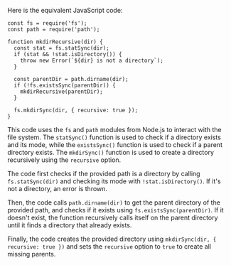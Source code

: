 Here is the equivalent JavaScript code:
```
const fs = require('fs');
const path = require('path');

function mkdirRecursive(dir) {
  const stat = fs.statSync(dir);
  if (stat && !stat.isDirectory()) {
    throw new Error(`${dir} is not a directory`);
  }
  
  const parentDir = path.dirname(dir);
  if (!fs.existsSync(parentDir)) {
    mkdirRecursive(parentDir);
  }
  
  fs.mkdirSync(dir, { recursive: true });
}
```
This code uses the `fs` and `path` modules from Node.js to interact with the file system. The `statSync()` function is used to check if a directory exists and its mode, while the `existsSync()` function is used to check if a parent directory exists. The `mkdirSync()` function is used to create a directory recursively using the `recursive` option.

The code first checks if the provided path is a directory by calling `fs.statSync(dir)` and checking its mode with `!stat.isDirectory()`. If it's not a directory, an error is thrown.

Then, the code calls `path.dirname(dir)` to get the parent directory of the provided path, and checks if it exists using `fs.existsSync(parentDir)`. If it doesn't exist, the function recursively calls itself on the parent directory until it finds a directory that already exists.

Finally, the code creates the provided directory using `mkdirSync(dir, { recursive: true })` and sets the `recursive` option to `true` to create all missing parents.
